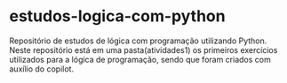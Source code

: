 # estudos-logica-com-python
Repositório de estudos de lógica com programação utilizando Python.
Neste repositório está em uma pasta(atividades1) os primeiros exercícios utilizados para a lógica de programação, sendo que foram criados com auxílio do copilot.